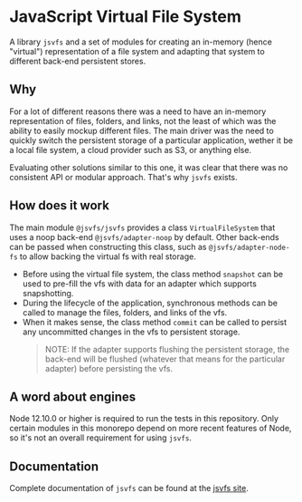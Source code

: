 # JavaScript Virtual File System

A library `jsvfs` and a set of modules for creating an in-memory (hence "virtual") representation of a file system and adapting that system to different back-end persistent stores.

## Why

For a lot of different reasons there was a need to have an in-memory representation of files, folders, and links, not the least of which was the ability to easily mockup different files. The main driver was the need to quickly switch the persistent storage of a particular application, wether it be a local file system, a cloud provider such as S3, or anything else.

Evaluating other solutions similar to this one, it was clear that there was no consistent API or modular approach. That's why `jsvfs` exists.

## How does it work

The main module `@jsvfs/jsvfs` provides a class `VirtualFileSystem` that uses a noop back-end `@jsvfs/adapter-noop` by default. Other back-ends can be passed when constructing this class, such as `@jsvfs/adapter-node-fs` to allow backing the virtual fs with real storage.

- Before using the virtual file system, the class method `snapshot` can be used to pre-fill the vfs with data for an adapter which supports snapshotting.
- During the lifecycle of the application, synchronous methods can be called to manage the files, folders, and links of the vfs.
- When it makes sense, the class method `commit` can be called to persist any uncommitted changes in the vfs to persistent storage.
  > NOTE: If the adapter supports flushing the persistent storage, the back-end will be flushed (whatever that means for the particular adapter) before persisting the vfs.

## A word about engines

Node 12.10.0 or higher is required to run the tests in this repository. Only certain modules in this monorepo depend on more recent features of Node, so it's not an overall requirement for using `jsvfs`.

## Documentation

Complete documentation of `jsvfs` can be found at the [jsvfs site](https://ahuggins-nhs.github.io/jsvfs/).
